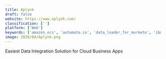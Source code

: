 ```yaml
---
title: Aplynk
draft: false 
website: https://www.aplynk.com/
classification: ['']
platform: ['Web']
keywords: ['amazon_ecs', 'automate.io', 'data_loader_for_marketo', 'ibm_mq', 'integromat', 'invantive_bridge', 'matillion', 'piesync', 'process_street', 'rssbus_connect', 'software_ag_webmethods', 'talend', 'triggi', 'unito', 'xplenty']
image: 2020/04/Aplynk.png
---
```

Easiest Data Integration Solution for Cloud Business Apps